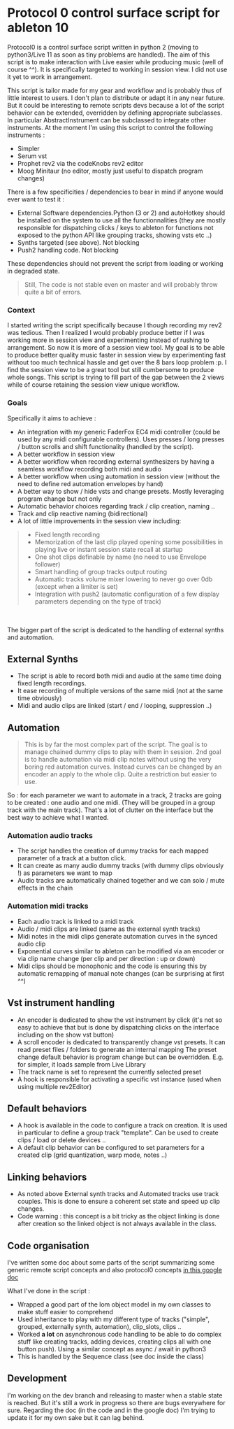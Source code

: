 # Protocol 0 control surface script for ableton 10

Protocol0 is a control surface script written in python 2 (moving to python3/Live 11 as soon as tiny problems are handled).
The aim of this script is to make interaction with Live easier while producing music (well of course ^^).
It is specifically targeted to working in session view. I did not use it yet to work in arrangement.

This script is tailor made for my gear and workflow and is probably thus of little interest
to users. I don't plan to distribute or adapt it in any near future. But it could be interesting to remote scripts devs because
a lot of the script behavior can be extended, overridden by defining appropriate subclasses.
In particular AbstractInstrument can be subclassed to integrate other instruments.
At the moment I'm using this script to control the following instruments :
- Simpler
- Serum vst
- Prophet rev2 via the codeKnobs rev2 editor
- Moog Minitaur (no editor, mostly just useful to dispatch program changes)


There is a few specificities / dependencies to bear in mind if anyone would ever want to test it :
- External Software dependencies.Python (3 or 2) and autoHotkey should be installed on the system to use all
  the functionnalities (they are mostly responsible for dispatching clicks / keys to ableton for functions
  not exposed to the python API like grouping tracks, showing vsts etc ..)
- Synths targeted (see above). Not blocking
- Push2 handling code. Not blocking

These dependencies should not prevent the script from loading or working in degraded state.

> Still, The code is not stable even on master and will probably throw quite a bit of errors.


### Context
I started writing the script specifically because I though recording my rev2 was tedious. Then I realized I would
probably produce better if I was working more in session view and experimenting instead of rushing to arrangement.
So now it is more of a session view tool. My goal is to be able to produce better quality music faster in session view by experimenting
fast without too much technical hassle and get over the 8 bars loop problem :p. I find the session view
to be a great tool but still cumbersome to produce whole songs. This script is trying to fill part of the
gap between the 2 views while of course retaining the session view unique workflow.

### Goals

Specifically it aims to achieve :
- An integration with my generic FaderFox EC4 midi controller (could be used by any midi configurable controllers).
  Uses presses / long presses / button scrolls and shift functionality (handled by the script). 
- A better workflow in session view
- A better workflow when recording external synthesizers by having a seamless workflow recording both midi and audio
- A better workflow when using automation in session view (without the need to define red automation envelopes by hand)
- A better way to show / hide vsts and change presets. Mostly leveraging program change but not only
- Automatic behavior choices regarding track / clip creation, naming ..
- Track and clip reactive naming (bidirectional)  
- A lot of little improvements in the session view including:
> - Fixed length recording
> - Memorization of the last clip played opening some possibilities in playing live or instant session state recall at startup
> - One shot clips definable by name (no need to use Envelope follower)
> - Smart handling of group tracks output routing
> - Automatic tracks volume mixer lowering to never go over 0db (except when a limiter is set) 
> - Integration with push2 (automatic configuration of a few display parameters depending on the type of track)

<br><br>
The bigger part of the script is dedicated to the handling of external synths and automation.

## External Synths
- The script is able to record both midi and audio at the same time doing fixed length recordings.
- It ease recording of multiple versions of the same midi (not at the same time obviously)
- Midi and audio clips are linked (start / end / looping, suppression ..)

## Automation
> This is by far the most complex part of the script.
> The goal is to manage chained dummy clips to play with them in session.
> 2nd goal is to handle automation via midi clip notes without using the very boring red automation curves.
> Instead curves can be changed by an encoder an apply to the whole clip. Quite a restriction but easier to use.

So : for each parameter we want to automate in a track, 2 tracks are going to be created : one audio and one midi. (They will be grouped in a group track with the main track).
That's a lot of clutter on the interface but the best way to achieve what I wanted.


### Automation audio tracks
- The script handles the creation of dummy tracks for each mapped parameter of a track at a button click.
- It can create as many audio dummy tracks (with dummy clips obviously !) as parameters we want to map
- Audio tracks are automatically chained together and we can solo / mute effects in the chain

### Automation midi tracks
- Each audio track is linked to a midi track
- Audio / midi clips are linked (same as the external synth tracks)
- Midi notes in the midi clips generate automation curves in the synced audio clip
- Exponential curves similar to ableton can be modified via an encoder or via clip name change (per clip and per direction : up or down) 
- Midi clips should be monophonic and the code is ensuring this by automatic remapping of manual note changes (can be surprising at first ^^)

## Vst instrument handling
- An encoder is dedicated to show the vst instrument by click (it's not so easy to achieve that but is done by dispatching clicks on the interface
  including on the show vst button)
- A scroll encoder is dedicated to transparently change vst presets. It can read preset files / folders to generate an internal mapping
  The preset change default behavior is program change but can be overridden. E.g. for simpler, it loads sample from Live Library
- The track name is set to represent the currently selected preset 
- A hook is responsible for activating a specific vst instance (used when using multiple rev2Editor)


## Default behaviors
- A hook is available in the code to configure a track on creation. It is used in particular to 
  define a group track "template". Can be used to create clips / load or delete devices ..
- A default clip behavior can be configured to set parameters for a created clip (grid quantization, warp mode, notes ..)

## Linking behaviors
- As noted above External synth tracks and Automated tracks use track couples. This is done to ensure
  a coherent set state and speed up clip changes.
- Code warning : this concept is a bit tricky as the object linking is done after creation so the linked object is not
  always available in the class.

## Code organisation

I've written some doc about some parts of the script summarizing some generic
remote script concepts and also protocol0 concepts [in this google doc](https://docs.google.com/document/d/1H5pxHiAWlyvTJJPb2GCb4fMy_26haCoi709zmcKMTYg/edit?usp=sharing)

What I've done in the script :
- Wrapped a good part of the lom object model in my own classes to make stuff easier to comprehend
- Used inheritance to play with my different type of 
  tracks ("simple", grouped, externally synth, automation), clip_slots, clips ..
- Worked **a lot** on asynchronous code handling to be able to do complex stuff like 
  creating tracks, adding devices, creating clips all with one button push).
  Using a similar concept as async / await in python3
- This is handled by the Sequence class (see doc inside the class)

## Development
I'm working on the dev branch and releasing to master when a stable state is reached.
But it's still a work in progress so there are bugs everywhere for sure.
Regarding the doc (in the code and in the google doc) I'm trying to update it for my own sake but it can lag behind.

